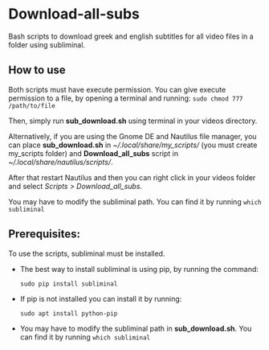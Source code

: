 # Download-all-subs

Bash scripts to download greek and english subtitles for all video files in a folder using subliminal.

## How to use

Both scripts must have execute permission. You can give execute permission to a file, by opening a terminal and running:
`sudo chmod 777 /path/to/file`

Then, simply run **sub_download.sh** using terminal in your videos directory.

Alternatively, if you are using the Gnome DE and Nautilus file manager, you can place **sub_download.sh** in *~/.local/share/my_scripts/* (you must create my_scripts folder) and **Download_all_subs** script in *~/.local/share/nautilus/scripts/*. 

After that restart Nautilus and then you can right click in your videos folder and select *Scripts > Download_all_subs*.

You may have to modify the subliminal path. You can find it by running `which subliminal`


## Prerequisites:

To use the scripts, subliminal must be installed.

* The best way to install subliminal is using pip, by running the command:

  `sudo pip install subliminal`

* If pip is not installed you can install it by running:

  `sudo apt install python-pip`
  
* You may have to modify the subliminal path in **sub_download.sh**. You can find it by running `which subliminal`

